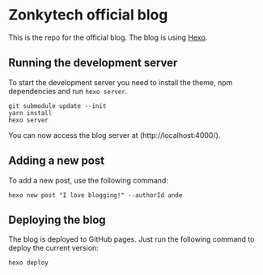 # Zonkytech official blog

This is the repo for the official blog. The blog is using [Hexo](https://hexo.io/).

## Running the development server

To start the development server you need to install the theme, npm dependencies and run `hexo server`.

```
git submodule update --init
yarn install
hexo server
```

You can now access the blog server at (http://localhost:4000/).

## Adding a new post

To add a new post, use the following command:

```
hexo new post "I love blogging!" --authorId ande
```

## Deploying the blog

The blog is deployed to GitHub pages. Just run the following command to deploy the current version:

```
hexo deploy
```
